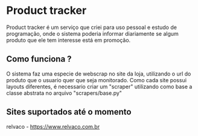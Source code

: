# Product tracker

Product tracker é um serviço que criei para uso pessoal e estudo de programação, onde o sistema poderia informar diariamente se algum produto que ele tem interesse está em promoção.

## Como funciona ?

O sistema faz uma especie de webscrap no site da loja, utilizando o url do produto que o usuario quer que seja monitorado.
Como cada site possui layouts diferentes, é necessario criar um "scraper" utilizando como base a classe abstrata no arquivo "scrapers/base.py"

## Sites suportados até o momento

relvaco - https://www.relvaco.com.br
